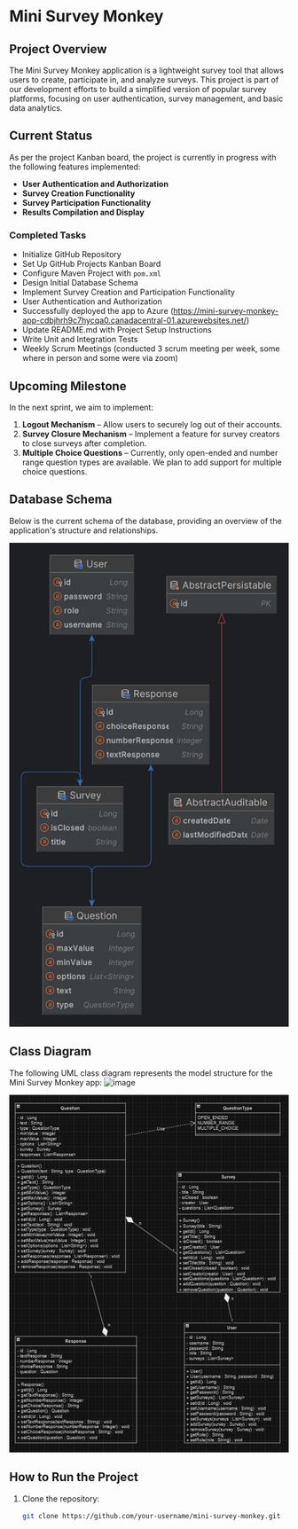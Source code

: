 # Mini Survey Monkey

## Project Overview
The Mini Survey Monkey application is a lightweight survey tool that allows users to create, participate in, and analyze surveys. This project is part of our development efforts to build a simplified version of popular survey platforms, focusing on user authentication, survey management, and basic data analytics.

## Current Status
As per the project Kanban board, the project is currently in progress with the following features implemented:
- **User Authentication and Authorization**
- **Survey Creation Functionality**
- **Survey Participation Functionality**
- **Results Compilation and Display**

### Completed Tasks
- Initialize GitHub Repository
- Set Up GitHub Projects Kanban Board
- Configure Maven Project with `pom.xml`
- Design Initial Database Schema
- Implement Survey Creation and Participation Functionality
- User Authentication and Authorization
- Successfully deployed the app to Azure (https://mini-survey-monkey-app-cdbjhrh9c7hycqa0.canadacentral-01.azurewebsites.net/)
- Update README.md with Project Setup Instructions
- Write Unit and Integration Tests
- Weekly Scrum Meetings (conducted 3 scrum meeting per week, some where in person and some were via zoom)

## Upcoming Milestone
In the next sprint, we aim to implement:
1. **Logout Mechanism** – Allow users to securely log out of their accounts.
2. **Survey Closure Mechanism** – Implement a feature for survey creators to close surveys after completion.
3. **Multiple Choice Questions** – Currently, only open-ended and number range question types are available. We plan to add support for multiple choice questions.

## Database Schema
Below is the current schema of the database, providing an overview of the application's structure and relationships.

![Database Schema](docs/Relational%20Database%20Schema.jpeg)

## Class Diagram
The following UML class diagram represents the model structure for the Mini Survey Monkey app:
![image](https://github.com/user-attachments/assets/deb9bcac-1a73-46e2-bb39-97fa3c2537d7)

![Database Schema](docs/UML%20Class%20Diagram.jpeg)

## How to Run the Project
1. Clone the repository:
   ```bash
   git clone https://github.com/your-username/mini-survey-monkey.git
